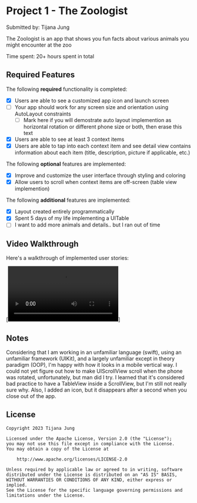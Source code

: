 # Project 1 - The Zoologist

Submitted by: Tijana Jung

The Zoologist is an app that shows you fun facts about various animals you might encounter at the zoo 

Time spent: 20+ hours spent in total

## Required Features

The following **required** functionality is completed:

- [X] Users are able to see a customized app icon and launch screen
- [ ] Your app should work for any screen size and orientation using AutoLayout constraints
  - [ ] Mark here if you will demostrate auto layout implemention as horizontal rotation or different phone size or both, then erase this text
- [X] Users are able to see at least 3 context items
- [X] Users are able to tap into each context item and see detail view contains information about each item (title, description, picture if applicable, etc.)
 
The following **optional** features are implemented:

- [X] Improve and customize the user interface through styling and coloring
- [X] Allow users to scroll when context items are off-screen (table view implemention)

The following **additional** features are implemented:

- [X] Layout created entirely programmatically
- [X] Spent 5 days of my life implementing a UITable
- [ ] I want to add more animals and details.. but I ran out of time 

## Video Walkthrough

Here's a walkthrough of implemented user stories:

[![Click here for gif](https://imgur.com/Vd1K1v7.mp4)]


## Notes

Considering that I am working in an unfamiliar language (swift), using an unfamiliar framework (UIKit), and a largely unfamiliar except in theory paradigm (OOP), I'm happy with how it looks in a mobile vertical way. I could 
   not yet figure out how to make UIScrollView scroll when the phone was rotated, unfortunately, but man did I try. I learned that it's considered bad practice to have a TableView inside a ScrollView, but I'm still not really sure why. Also, I added an icon, but it disappears after a second when you close out of the app.

## License

    Copyright 2023 Tijana Jung

    Licensed under the Apache License, Version 2.0 (the "License");
    you may not use this file except in compliance with the License.
    You may obtain a copy of the License at

        http://www.apache.org/licenses/LICENSE-2.0

    Unless required by applicable law or agreed to in writing, software
    distributed under the License is distributed on an "AS IS" BASIS,
    WITHOUT WARRANTIES OR CONDITIONS OF ANY KIND, either express or implied.
    See the License for the specific language governing permissions and
    limitations under the License.

